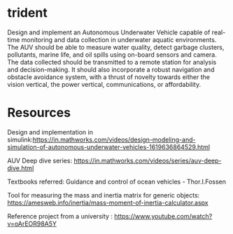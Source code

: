 # trident
Design and implement an Autonomous Underwater Vehicle capable 
of real-time monitoring and data collection in underwater aquatic 
environments. The AUV should be able to measure water quality, detect 
garbage clusters, pollutants, marine life, and oil spills using 
on-board sensors and camera. The data collected should be transmitted 
to a remote station for analysis and decision-making. It should also 
incorporate a robust navigation and obstacle avoidance system, with a
 thrust of novelty towards either the vision vertical, the power 
vertical, communications, or affordability.

# Resources

Design and implementation in simulink:https://in.mathworks.com/videos/design-modeling-and-simulation-of-autonomous-underwater-vehicles-1619636864529.html

AUV Deep dive series: https://in.mathworks.com/videos/series/auv-deep-dive.html 

Textbooks referred:
Guidance and control of ocean vehicles - Thor.I.Fossen

Tool for measuring the mass and inertia  matrix for generic objects: https://amesweb.info/inertia/mass-moment-of-inertia-calculator.aspx

Reference project from a university : https://www.youtube.com/watch?v=oArEOR98A5Y





